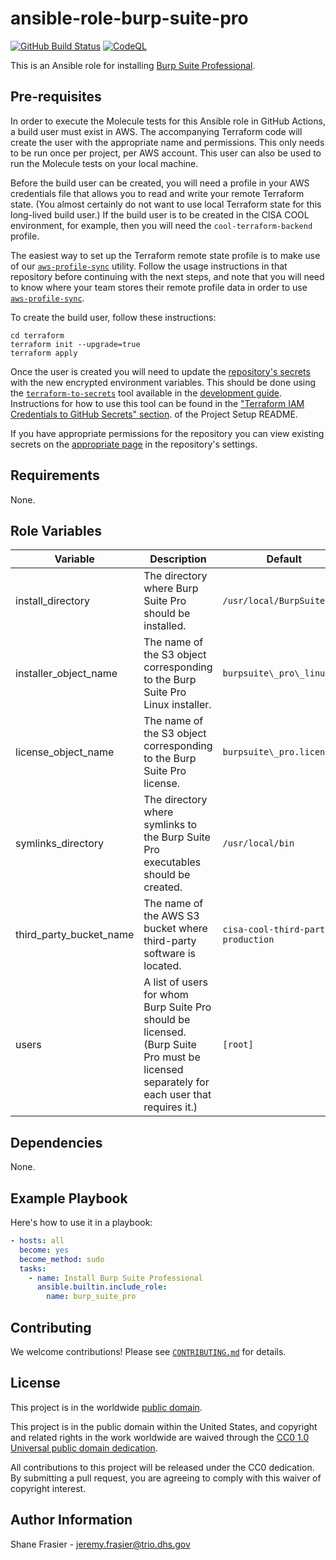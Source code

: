 # ansible-role-burp-suite-pro #

[![GitHub Build Status](https://github.com/cisagov/ansible-role-burp-suite-pro/workflows/build/badge.svg)](https://github.com/cisagov/ansible-role-burp-suite-pro/actions)
[![CodeQL](https://github.com/cisagov/ansible-role-burp-suite-pro/workflows/CodeQL/badge.svg)](https://github.com/cisagov/ansible-role-burp-suite-pro/actions/workflows/codeql-analysis.yml)

This is an Ansible role for installing [Burp Suite
Professional](https://portswigger.net/burp/pro).

## Pre-requisites ##

In order to execute the Molecule tests for this Ansible role in GitHub
Actions, a build user must exist in AWS. The accompanying Terraform
code will create the user with the appropriate name and
permissions. This only needs to be run once per project, per AWS
account. This user can also be used to run the Molecule tests on your
local machine.

Before the build user can be created, you will need a profile in your
AWS credentials file that allows you to read and write your remote
Terraform state.  (You almost certainly do not want to use local
Terraform state for this long-lived build user.)  If the build user is
to be created in the CISA COOL environment, for example, then you will
need the `cool-terraform-backend` profile.

The easiest way to set up the Terraform remote state profile is to
make use of our
[`aws-profile-sync`](https://github.com/cisagov/aws-profile-sync)
utility. Follow the usage instructions in that repository before
continuing with the next steps, and note that you will need to know
where your team stores their remote profile data in order to use
[`aws-profile-sync`](https://github.com/cisagov/aws-profile-sync).

To create the build user, follow these instructions:

```console
cd terraform
terraform init --upgrade=true
terraform apply
```

Once the user is created you will need to update the [repository's
secrets](https://help.github.com/en/actions/configuring-and-managing-workflows/creating-and-storing-encrypted-secrets)
with the new encrypted environment variables. This should be done
using the
[`terraform-to-secrets`](https://github.com/cisagov/development-guide/tree/develop/project_setup#terraform-iam-credentials-to-github-secrets-)
tool available in the [development
guide](https://github.com/cisagov/development-guide). Instructions for
how to use this tool can be found in the ["Terraform IAM Credentials
to GitHub Secrets"
section](https://github.com/cisagov/development-guide/tree/develop/project_setup#terraform-iam-credentials-to-github-secrets-).
of the Project Setup README.

If you have appropriate permissions for the repository you can view
existing secrets on the [appropriate
page](https://github.com/cisagov/ansible-role-burp-suite-pro/settings/secrets)
in the repository's settings.

## Requirements ##

None.

## Role Variables ##

| Variable | Description | Default | Required |
|----------|-------------|---------|----------|
| install\_directory | The directory where Burp Suite Pro should be installed. | `/usr/local/BurpSuitePro` | No |
| installer\_object\_name | The name of the S3 object corresponding to the Burp Suite Pro Linux installer. | `burpsuite\_pro\_linux.sh` | No |
| license\_object\_name | The name of the S3 object corresponding to the Burp Suite Pro license. | `burpsuite\_pro.license` | No |
| symlinks_directory | The directory where symlinks to the Burp Suite Pro executables should be created. | `/usr/local/bin` | No |
| third\_party\_bucket\_name | The name of the AWS S3 bucket where third-party software is located. | `cisa-cool-third-party-production` | No |
| users | A list of users for whom Burp Suite Pro should be licensed.  (Burp Suite Pro must be licensed separately for each user that requires it.) | `[root]` | No |

## Dependencies ##

None.

## Example Playbook ##

Here's how to use it in a playbook:

```yaml
- hosts: all
  become: yes
  become_method: sudo
  tasks:
    - name: Install Burp Suite Professional
      ansible.builtin.include_role:
        name: burp_suite_pro
```

## Contributing ##

We welcome contributions!  Please see [`CONTRIBUTING.md`](CONTRIBUTING.md) for
details.

## License ##

This project is in the worldwide [public domain](LICENSE).

This project is in the public domain within the United States, and
copyright and related rights in the work worldwide are waived through
the [CC0 1.0 Universal public domain
dedication](https://creativecommons.org/publicdomain/zero/1.0/).

All contributions to this project will be released under the CC0
dedication. By submitting a pull request, you are agreeing to comply
with this waiver of copyright interest.

## Author Information ##

Shane Frasier - <jeremy.frasier@trio.dhs.gov>

